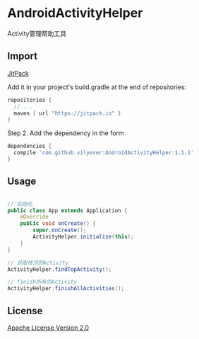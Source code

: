 # AndroidActivityHelper
Activity管理帮助工具

## Import
[JitPack](https://jitpack.io/)

Add it in your project's build.gradle at the end of repositories:

```gradle
repositories {
  // ...
  maven { url "https://jitpack.io" }
}
```

Step 2. Add the dependency in the form

```gradle
dependencies {
  compile 'com.github.vilyever:AndroidActivityHelper:1.1.1'
}
```

## Usage
```java

// 初始化
public class App extends Application {
    @Override
    public void onCreate() {
        super.onCreate();
        ActivityHelper.initialize(this);
    }
}

// 获取栈顶的Activity
ActivityHelper.findTopActivity();

// finish所有的Activity
ActivityHelper.finishAllActivities();

```

## License
[Apache License Version 2.0](http://www.apache.org/licenses/LICENSE-2.0.txt)